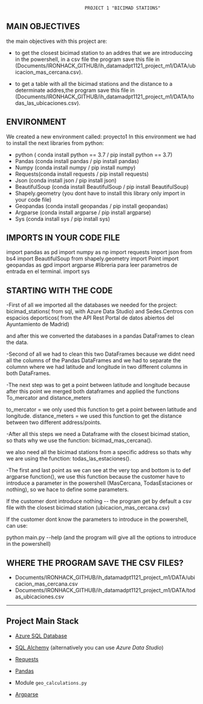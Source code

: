                                  PROJECT 1 "BICIMAD STATIONS"




MAIN OBJECTIVES
----------------

the main objectives with this project are:
- to get the closest bicimad station to an addres that we are introduccing in the powershell, in a csv file the program save this file in (Documents/IRONHACK_GITHUB/ih_datamadpt1121_project_m1/DATA/ubicacion_mas_cercana.csv).


- to get a table with all the bicimad stations and the distance to a determinate addres,the program save this file in (Documents/IRONHACK_GITHUB/ih_datamadpt1121_project_m1/DATA/todas_las_ubicaciones.csv). 

ENVIRONMENT
------------

We created a new environment called: proyecto1
In this environment we had to install the next libraries from python:
- python ( conda install python == 3.7  / pip install python == 3.7)
- Pandas (conda install pandas / pip install pandas)
- Numpy (conda install numpy / pip install numpy)
- Requests(conda install requests / pip install requests)
- Json (conda install json / pip install json)
- BeautifulSoup (conda install BeautifulSoup / pip install BeautifulSoup)
- Shapely.geometry (you dont have to install this library only import in your code file)
- Geopandas (conda install geopandas / pip install geopandas)
- Argparse (conda install argparse / pip install argparse)
- Sys (conda install sys / pip install sys)


IMPORTS IN YOUR CODE FILE
--------------------------

import pandas as pd 
import numpy as np
import requests
import json
from bs4 import BeautifulSoup 
from shapely.geometry import Point
import geopandas as gpd 
import argparse  #libreria para leer parametros de entrada en el terminal.
import sys



STARTING WITH THE CODE
------------------------


-First of all we imported all the databases we needed for the project: bicimad_stations( from sql, with Azure Data Studio) and Sedes.Centros con espacios deporticos( from the API Rest Portal de datos abiertos del Ayuntamiento de Madrid)

and after this we converted the databases in a pandas DataFrames to clean the data.

-Second of all we had to clean this two DataFrames because we didnt need all the columns of the Pandas DataFrames and we had to separate the columnn where we had latitude and longitude in two different columns in both DataFrames.


-The next step was to get a point between latitude and longitude because after this point we merged both dataframes and applied the functions To_mercator and distance_meters

to_mercator = we only used this function to get a point between latitude and longitude.
distance_meters = we used this function to get the distance between two different address/points.


-After all this steps we need a Dataframe with the closest bicimad station, so thats why we use the function: bicimad_mas_cercana().

we also need all the bicimad stations from a specific address so thats why we are using the function: todas_las_estaciones().


-The first and last point as we can see at the very top and bottom is to def argparse function(), we use this function because the customer have to introduce a parameter in the powershell (MasCercana, TodasEstaciones or nothing), so we hace to define some parameters.

If the customer dont introduce nothing -- the program get by default a csv file with the closest bicimad station (ubicacion_mas_cercana.csv)

If the customer dont know the parameters to introduce in the powershell, can use:

python main.py --help (and the program will give all the options to introduce in the powershell)



WHERE THE PROGRAM SAVE THE CSV FILES?
--------------------------------------

- Documents/IRONHACK_GITHUB/ih_datamadpt1121_project_m1/DATA/ubicacion_mas_cercana.csv
- Documents/IRONHACK_GITHUB/ih_datamadpt1121_project_m1/DATA/todas_ubicaciones.csv



--------------------------------------------------------------------------------------------
## **Project Main Stack**

- [Azure SQL Database](https://portal.azure.com/)

- [SQL Alchemy](https://docs.sqlalchemy.org/en/13/intro.html) (alternatively you can use _Azure Data Studio_)

- [Requests](https://requests.readthedocs.io/)

- [Pandas](https://pandas.pydata.org/pandas-docs/stable/reference/index.html)

- Module `geo_calculations.py`

- [Argparse](https://docs.python.org/3.7/library/argparse.html)












 


 

